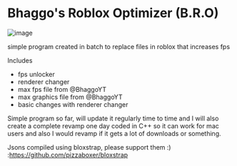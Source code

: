 # Bhaggo's Roblox Optimizer (B.R.O)

![image](https://github.com/Bhaggo/Bhaggos-Roblox-Optimizer/assets/60365231/0d2c86ee-fa27-46f1-ab49-b765890b2a88)


simple program created in batch to replace files in roblox that increases fps

Includes
* fps unlocker
* renderer changer
* max fps file from @BhaggoYT
* max graphics file from @BhaggoYT
* basic changes with renderer changer

Simple program so far, will update it regularly time to time and I will also create a complete revamp one day coded in C++ so it can work for mac users and also I would revamp if it gets a lot of downloads or something.

Jsons compiled using bloxstrap, please support them :) :https://github.com/pizzaboxer/bloxstrap
